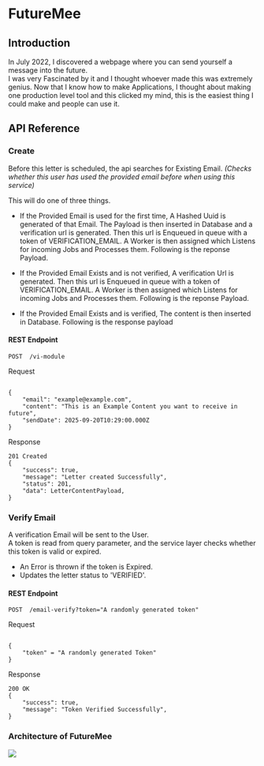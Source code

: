 
# FutureMee

## Introduction

In July 2022, I discovered a webpage where you can send yourself a message into the future.  
I was very Fascinated by it and I thought whoever made this was extremely genius. Now that I know how to make Applications, I thought about making one production level tool and this clicked my mind, this is the easiest thing I could make and people can use it. 

## API Reference

### Create

Before this letter is scheduled, the api searches for Existing Email. *(Checks whether this user has used the provided email before when using this service)*

This will do one of three things.

- If the Provided Email is used for the first time, A Hashed Uuid is generated of that Email. The Payload is then inserted in Database and a verification url is generated. Then this url is Enqueued in queue with a token of VERIFICATION_EMAIL. A Worker is then assigned which Listens for incoming Jobs and Processes them. Following is the reponse Payload.

- If the Provided Email Exists and is not verified, A verification Url is generated. Then this url is Enqueued in queue with a token of VERIFICATION_EMAIL. A Worker is then assigned which Listens for incoming Jobs and Processes them. Following is the reponse Payload.

- If the Provided Email Exists and is verified, The content is then inserted in Database. Following is the response payload

#### REST Endpoint

``` POST  /vi-module  ``` 

Request 

``` 

{
    "email": "example@example.com",
    "content": "This is an Example Content you want to receive in future",
    "sendDate": 2025-09-20T10:29:00.000Z
}

```

Response 

```
201 Created
{
    "success": true,
    "message": "Letter created Successfully",
    "status": 201,
    "data": LetterContentPayload,
}

```         


### Verify Email 

A verification Email will be sent to the User.    
A token is read from query parameter, and the service layer checks whether this token is valid or expired.   
* An Error is thrown if the token is Expired.
* Updates the letter status to 'VERIFIED'. 


#### REST Endpoint

``` POST  /email-verify?token="A randomly generated token"  ``` 

Request 

``` 

{
    "token" = "A randomly generated Token"
}

```

Response 

```
200 OK
{
    "success": true,
    "message": "Token Verified Successfully",
}

```     

### Architecture of FutureMee

![](file:///C:/Users/TauqeerF/Pictures/Screenshots/Screenshot%202025-09-27%20225834.png)